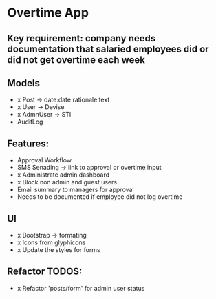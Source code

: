 # Overtime App

## Key requirement: company needs documentation that salaried employees did or did not get overtime each week

## Models
- x Post -> date:date rationale:text
- x User -> Devise
- x AdmnUser -> STI
- AuditLog

## Features:
- Approval Workflow
- SMS Senading -> link to approval or overtime input
- x Administrate admin dashboard
- x Block non admin and guest users
- Email summary to managers for approval
- Needs to be documented if employee did not log overtime

## UI
- x Bootstrap -> formating
- x Icons from glyphicons
- x Update the styles for forms

## Refactor TODOS:
- x Refactor 'posts/form' for admin user status
